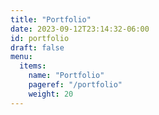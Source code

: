 ```yaml
---
title: "Portfolio"
date: 2023-09-12T23:14:32-06:00
id: portfolio
draft: false
menu:
  items:
    name: "Portfolio"
    pageref: "/portfolio"
    weight: 20
---
```


